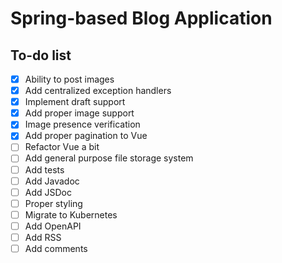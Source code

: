 # Spring-based Blog Application

## To-do list
- [x] Ability to post images
- [x] Add centralized exception handlers
- [x] Implement draft support
- [x] Add proper image support
- [x] Image presence verification
- [x] Add proper pagination to Vue
- [ ] Refactor Vue a bit
- [ ] Add general purpose file storage system
- [ ] Add tests
- [ ] Add Javadoc
- [ ] Add JSDoc
- [ ] Proper styling
- [ ] Migrate to Kubernetes
- [ ] Add OpenAPI
- [ ] Add RSS
- [ ] Add comments